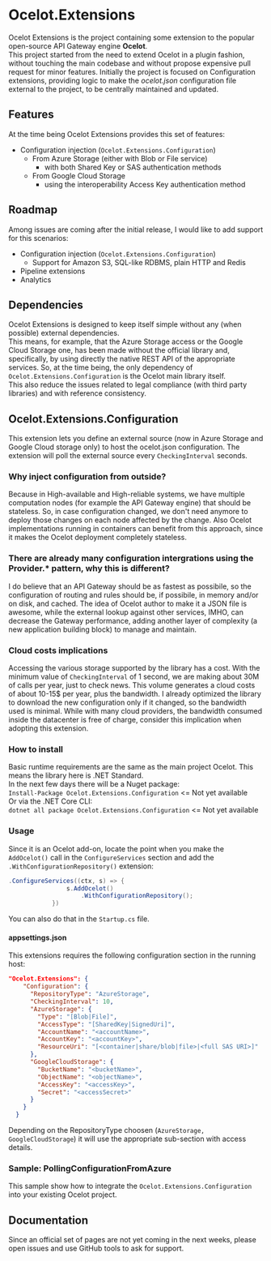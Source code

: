 # Ocelot.Extensions
Ocelot Extensions is the project containing some extension to the popular open-source API Gateway engine **Ocelot**.  
This project started from the need to extend Ocelot in a plugin fashion, without touching the main codebase and without propose expensive pull request for minor features.
Initially the project is focused on Configuration extensions, providing logic to make the _ocelot.json_ configuration file external to the project, to be centrally maintained and updated.
## Features
At the time being Ocelot Extensions provides this set of features:
* Configuration injection (`Ocelot.Extensions.Configuration`)
  * From Azure Storage (either with Blob or File service)
    * with both Shared Key or SAS authentication methods
  * From Google Cloud Storage
    * using the interoperability Access Key authentication method

## Roadmap
Among issues are coming after the initial release, I would like to add support for this scenarios:
* Configuration injection (`Ocelot.Extensions.Configuration`)
  * Support for Amazon S3, SQL-like RDBMS, plain HTTP and Redis
* Pipeline extensions
* Analytics

## Dependencies
Ocelot Extensions is designed to keep itself simple without any (when possible) external dependencies.  
This means, for example, that the Azure Storage access or the Google Cloud Storage one, has been made without the official library and, specifically, by using directly the native REST API of the appropriate services.
So, at the time being, the only dependency of `Ocelot.Extensions.Configuration` is the Ocelot main library itself.  
This also reduce the issues related to legal compliance (with third party libraries) and with reference consistency.

## Ocelot.Extensions.Configuration
This extension lets you define an external source (now in Azure Storage and Google Cloud storage only) to host the ocelot.json configuration. The extension will poll the external source every `CheckingInterval` seconds.
### Why inject configuration from outside?
Because in High-available and High-reliable systems, we have multiple computation nodes (for example the API Gateway engine) that should be stateless. So, in case configuration changed, we don't need anymore to deploy those changes on each node affected by the change.
Also Ocelot implementations running in containers can benefit from this approach, since it makes the Ocelot deployment completely stateless.
### There are already many configuration intergrations using the Provider.* pattern, why this is different?
I do believe that an API Gateway should be as fastest as possibile, so the configuration of routing and rules should be, if possibile, in memory and/or on disk, and cached. The idea of Ocelot author to make it a JSON file is awesome, while the external lookup against other services, IMHO, can decrease the Gateway performance, adding another layer of complexity (a new application building block) to manage and maintain.

### Cloud costs implications
Accessing the various storage supported by the library has a cost. With the minimum value of `CheckingInterval` of 1 second, we are making about 30M of calls per year, just to check news. This volume generates a cloud costs of about 10-15$ per year, plus the bandwidth.
I already optimized the library to download the new configuration only if it changed, so the bandwidth used is minimal. 
While with many cloud providers, the bandwidth consumed inside the datacenter is free of charge, consider this implication when adopting this extension.

### How to install
Basic runtime requirements are the same as the main project Ocelot. This means the library here is .NET Standard.  
In the next few days there will be a Nuget package:  
`Install-Package Ocelot.Extensions.Configuration`  <= Not yet available  
Or via the .NET Core CLI:  
`dotnet all package Ocelot.Extensions.Configuration` <= Not yet available

### Usage

Since it is an Ocelot add-on, locate the point when you make the `AddOcelot()` call in the `ConfigureServices` section and add the `.WithConfigurationRepository()` extension:  
``` csharp
.ConfigureServices((ctx, s) => {
                s.AddOcelot()
                    .WithConfigurationRepository();                
            })
```
You can also do that in the `Startup.cs` file.

#### appsettings.json
This extensions requires the following configuration section in the running host:
``` json
"Ocelot.Extensions": {
    "Configuration": {
      "RepositoryType": "AzureStorage",
      "CheckingInterval": 10,
      "AzureStorage": {
        "Type": "[Blob|File]",
        "AccessType": "[SharedKey|SignedUri]",
        "AccountName": "<accountName>",
        "AccountKey": "<accountKey>",
        "ResourceUri": "[<container|share/blob|file>|<full SAS URI>]"
      },
      "GoogleCloudStorage": {
        "BucketName": "<bucketName>",
        "ObjectName": "<objectName>",
        "AccessKey": "<accessKey>",
        "Secret": "<accessSecret>"
      }
    }
  }
```
Depending on the RepositoryType choosen (`AzureStorage, GoogleCloudStorage`) it will use the appropriate sub-section with access details.

### Sample: PollingConfigurationFromAzure
This sample show how to integrate the `Ocelot.Extensions.Configuration` into your existing Ocelot project.

## Documentation
Since an official set of pages are not yet coming in the next weeks, please open issues and use GitHub tools to ask for support.